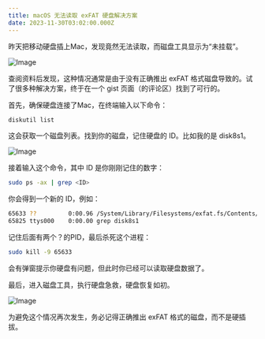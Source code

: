 ```yaml
---
title: macOS 无法读取 exFAT 硬盘解决方案
date: 2023-11-30T03:02:00.000Z
---
```



昨天把移动硬盘插上Mac，发现竟然无法读取，而磁盘工具显示为“未挂载”。

![Image](/image/post/Untitled.png)

查阅资料后发现，这种情况通常是由于没有正确推出 exFAT 格式磁盘导致的。试了很多种解决方案，终于在一个 gist 页面（的评论区）找到了可行的。

首先，确保硬盘连接了Mac，在终端输入以下命令：

```bash
diskutil list
```

这会获取一个磁盘列表。找到你的磁盘，记住硬盘的 ID。比如我的是 disk8s1。

![Image](/image/post/Screenshot_2023-11-30_at_10.46.27.png)

接着输入这个命令，其中 ID 是你刚刚记住的数字：

```bash
sudo ps -ax | grep <ID>
```

你会得到一个新的 ID，例如：

```bash
65633 ??         0:00.96 /System/Library/Filesystems/exfat.fs/Contents/Resources/./fsck_exfat -y /dev/rdisk8s1
65825 ttys000    0:00.00 grep disk8s1
```

记住后面有两个？的PID，最后杀死这个进程：

```bash
sudo kill -9 65633
```

会有弹窗提示你硬盘有问题，但此时你已经可以读取硬盘数据了。

最后，进入磁盘工具，执行硬盘急救，硬盘恢复如初。

![Image](/image/post/Untitled.png)

为避免这个情况再次发生，务必记得正确推出 exFAT 格式的磁盘，而不是硬插拔。
